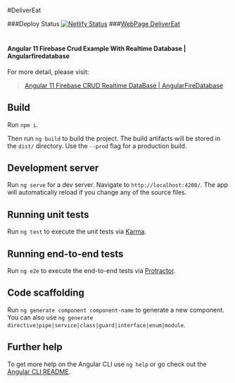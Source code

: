 #DeliverEat 



###Deploy Status  [![Netlify Status](https://api.netlify.com/api/v1/badges/9a6cc558-75e1-4815-b140-0c0a45faef8c/deploy-status)](https://app.netlify.com/sites/delivery-eat-grupo-6/deploys)
###[WebPage DeliverEat][id/name]

[id/name]: https://delivery-eat-grupo-6.netlify.app/
# 
# 




#### Angular 11 Firebase Crud Example With Realtime Database | Angularfiredatabase


For more detail, please visit:
> [Angular 11 Firebase CRUD Realtime DataBase | AngularFireDatabase](https://bezkoder.com/angular-11-firebase-crud/)




## Build

Run `npm i`.
 
Then run `ng build` to build the project. The build artifacts will be stored in the `dist/` directory. Use the `--prod` flag for a production build.

## Development server

Run `ng serve` for a dev server. Navigate to `http://localhost:4200/`. The app will automatically reload if you change any of the source files.

## Running unit tests

Run `ng test` to execute the unit tests via [Karma](https://karma-runner.github.io).

## Running end-to-end tests

Run `ng e2e` to execute the end-to-end tests via [Protractor](http://www.protractortest.org/).

## Code scaffolding

Run `ng generate component component-name` to generate a new component. You can also use `ng generate directive|pipe|service|class|guard|interface|enum|module`.

## Further help

To get more help on the Angular CLI use `ng help` or go check out the [Angular CLI README](https://github.com/angular/angular-cli/blob/master/README.md).
